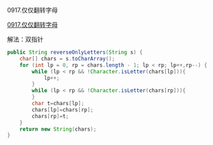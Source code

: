 0917.仅仅翻转字母

[0917.仅仅翻转字母](https://leetcode-cn.com/problems/reverse-only-letters/)

解法：双指针

```java
public String reverseOnlyLetters(String s) {
    char[] chars = s.toCharArray();
    for (int lp = 0, rp = chars.length - 1; lp < rp; lp++,rp--) {
        while (lp < rp && !Character.isLetter(chars[lp])){
            lp++;
        }
        while (lp < rp && !Character.isLetter(chars[rp])){
        }
        char t=chars[lp];
        chars[lp]=chars[rp];
        chars[rp]=t;
    }
    return new String(chars);
}
```
